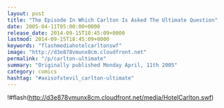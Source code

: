 ```yaml
---
layout: post
title: "The Episode In Which Carlton Is Asked The Ultimate Question"
date: 2005-04-11T05:00:00+0000
release_date: 2014-09-15T18:45:09+0000
lastmod: 2014-09-15T18:45:09+0000
keywords: "flashmediahotelcarltonswf"
image: "http://d3e878vmunx8cm.cloudfront.net"
permalink: "/p/carlton-ultimate"
summary: "Originally published Monday April, 11th 2005"
category: comics
hashtag: "#axisofstevil_carlton-ultimate"
---
```


!#flash(http://d3e878vmunx8cm.cloudfront.net/media/HotelCarlton.swf)
